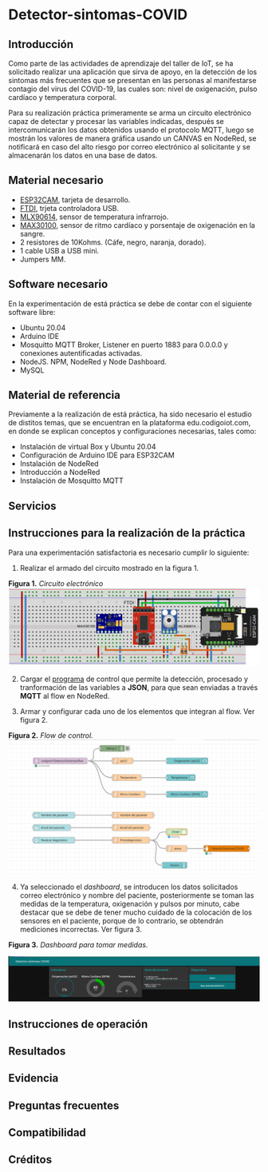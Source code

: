 # Detector-sintomas-COVID
## Introducción

Como parte de las actividades de aprendizaje del taller de IoT, se ha solicitado realizar una aplicación que sirva de apoyo, en la detección de los sintomas más frecuentes que se presentan en las personas al manifestarse contagio del virus del COVID-19, las cuales son: nivel de oxigenación, pulso cardíaco y temperatura corporal.

Para su realización práctica primeramente se arma un circuito electrónico capaz de detectar y procesar las variables indicadas, después se intercomunicarán los datos obtenidos usando el protocolo MQTT, luego se mostrán los valores de manera gráfica usando un CANVAS en NodeRed, se notificará en caso del alto riesgo por correo electrónico al solicitante y se almacenarán los datos en una base de datos.

## Material necesario

- [ESP32CAM](https://docs.ai-thinker.com/en/esp32-cam), tarjeta de desarrollo.
- [FTDI](https://microcontrollerslab.com/ftdi-usb-to-serial-converter-cable-use-linux-windows/), trjeta controladora USB.
- [MLX90614](https://www.sparkfun.com/datasheets/Sensors/Temperature/MLX90614_rev001.pdf), sensor de temperatura infrarrojo.
- [MAX30100](https://datasheets.maximintegrated.com/en/ds/MAX30100.pdf), sensor de ritmo cardíaco y porsentaje de oxigenación en la sangre.
- 2 resistores de 10Kohms. (Cáfe, negro, naranja, dorado).
- 1 cable USB a USB mini.
- Jumpers MM.

## Software necesario

En la experimentación de está práctica se debe de contar con el siguiente software libre:

- Ubuntu 20.04
- Arduino IDE
- Mosquitto MQTT Broker, Listener en puerto 1883 para 0.0.0.0 y conexiones autentificadas activadas.
- NodeJS. NPM, NodeRed y Node Dashboard.
- MySQL

## Material de referencia

Previamente a la realización de está práctica, ha sido necesario el estudio de distitos temas, que se encuentran en la plataforma edu.codigoiot.com, en donde se explican conceptos y configuraciones necesarias, tales como:

- Instalación de virtual Box y Ubuntu 20.04
- Configuración de Arduino IDE para ESP32CAM
- Instalación de NodeRed
- Introducción a NodeRed
- Instalación de Mosquitto MQTT

## Servicios

## Instrucciones para la realización de la práctica

Para una experimentación satisfactoria es necesario cumplir lo siguiente:

1. Realizar el armado del circuito mostrado en la figura 1.

**Figura 1.** *Circuito electrónico*
![](https://github.com/OmarAbundis/Detector-sintomas-COVID/blob/main/Figuras/CTO_ESP32CAM_FTDI_MAX30100_MLX90614.png)

2. Cargar el [programa](https://github.com/OmarAbundis/Detector-sintomas-COVID/blob/main/ESP32CAM/ESPCAM-MQTT-MLX90614-MAX30100-JSON/ESPCAM-MQTT-MLX90614-MAX30100-JSON.ino) de control que permite la detección, procesado y tranformación de las variables a **JSON**, para que sean enviadas a través **MQTT** al flow en NodeRed.

3. Armar y configurar cada uno de los elementos que integran al flow. Ver figura 2.

**Figura 2.** *Flow de control.*
![](https://github.com/OmarAbundis/Detector-sintomas-COVID/blob/main/Figuras/Flow%20Detector%20sintomas%20COVID.PNG)

4. Ya seleccionado el *dashboard*, se introducen los datos solicitados correo electrónico y nombre del paciente, posteriormente se toman las medidas de la temperatura, oxigenación y pulsos por minuto, cabe destacar que se debe de tener mucho cuidado de la colocación de los sensores en el paciente, porque de lo contrario, se obtendrán mediciones incorrectas. Ver figura 3.

**Figura 3.** *Dashboard para tomar medidas.*

![](https://github.com/OmarAbundis/Detector-sintomas-COVID/blob/main/Figuras/Dashboard.PNG)


## Instrucciones de operación


## Resultados


## Evidencia


## Preguntas frecuentes

## Compatibilidad

## Créditos
